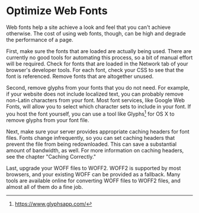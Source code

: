# Optimize Web Fonts

Web fonts help a site achieve a look and feel that you can't achieve otherwise. The cost of using web fonts, though, can be high and degrade the performance of a page.

First, make sure the fonts that are loaded are actually being used. There are currently no good tools for automating this process, so a bit of manual effort will be required. Check for fonts that are loaded in the Network tab of your browser's developer tools. For each font, check your CSS to see that the font is referenced. Remove fonts that are altogether unused.

Second, remove glyphs from your fonts that you do not need. For example, if your website does not include localized text, you can probably remove non-Latin characters from your font. Most font services, like Google Web Fonts, will allow you to select which character sets to include in your font. If you host the font yourself, you can use a tool like Glyphs[^1] for OS X to remove glyphs from your font file.

[^1]: https://www.glyphsapp.com/

Next, make sure your server provides appropriate caching headers for font files. Fonts change infrequently, so you can set caching headers that prevent the file from being redownloaded. This can save a substantial amount of bandwidth, as well. For more information on caching headers, see the chapter "Caching Correctly."

Last, upgrade your WOFF files to WOFF2. WOFF2 is supported by most browsers, and your existing WOFF can be provided as a fallback. Many tools are available online for converting WOFF files to WOFF2 files, and almost all of them do a fine job.
